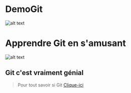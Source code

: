 # DemoGit
![alt text](https://www.performanse.com/wp-content/uploads/2015/07/APPRENANCE.png "Logo Git")

# Apprendre Git en s'amusant

![alt text](https://www.performanse.com/wp-content/uploads/2015/07/APPRENANCE.png "Apprendre en s'amusant")

## Git c'est vraiment génial

> Pour tout savoir si Git
[Clique-ici](https://git-scm.com)
